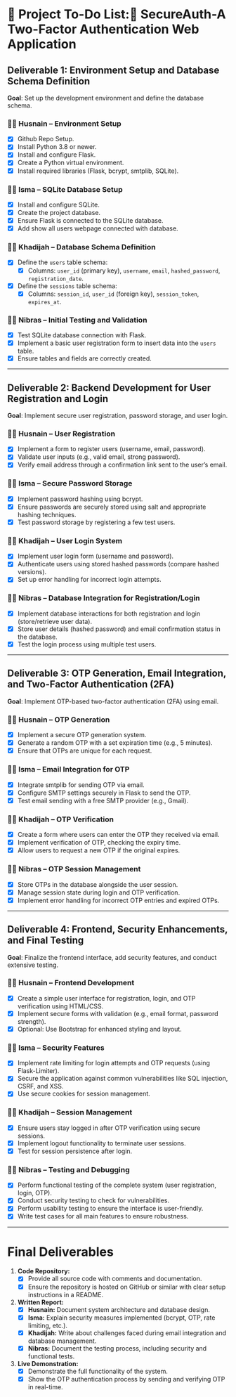 # 🚀 Project To-Do List:🔐 SecureAuth-A Two-Factor Authentication Web Application

## Deliverable 1: Environment Setup and Database Schema Definition
**Goal**: Set up the development environment and define the database schema.

### 👨‍💻 Husnain – Environment Setup
- [x] Github Repo Setup.
- [x] Install Python 3.8 or newer.
- [x] Install and configure Flask.
- [x] Create a Python virtual environment.
- [x] Install required libraries (Flask, bcrypt, smtplib, SQLite).

### 👩‍💻 Isma – SQLite Database Setup
- [x] Install and configure SQLite.
- [x] Create the project database.
- [x] Ensure Flask is connected to the SQLite database.
- [x] Add show all users webpage connected with database.

### 👩‍💻 Khadijah – Database Schema Definition
- [x] Define the `users` table schema:
  - [x] Columns: `user_id` (primary key), `username`, `email`, `hashed_password`, `registration_date`.
- [x] Define the `sessions` table schema:
  - [x] Columns: `session_id`, `user_id` (foreign key), `session_token`, `expires_at`.

### 👨‍💻 Nibras – Initial Testing and Validation
- [x] Test SQLite database connection with Flask.
- [x] Implement a basic user registration form to insert data into the `users` table.
- [x] Ensure tables and fields are correctly created.

---

## Deliverable 2: Backend Development for User Registration and Login
**Goal**: Implement secure user registration, password storage, and user login.

### 👨‍💻 Husnain – User Registration
- [x] Implement a form to register users (username, email, password).
- [x] Validate user inputs (e.g., valid email, strong password).
- [x] Verify email address through a confirmation link sent to the user’s email.

### 👩‍💻 Isma – Secure Password Storage
- [x] Implement password hashing using bcrypt.
- [x] Ensure passwords are securely stored using salt and appropriate hashing techniques.
- [x] Test password storage by registering a few test users.

### 👩‍💻 Khadijah – User Login System
- [x] Implement user login form (username and password).
- [x] Authenticate users using stored hashed passwords (compare hashed versions).
- [x] Set up error handling for incorrect login attempts.

### 👨‍💻 Nibras – Database Integration for Registration/Login
- [x] Implement database interactions for both registration and login (store/retrieve user data).
- [x] Store user details (hashed password) and email confirmation status in the database.
- [x] Test the login process using multiple test users.

---

## Deliverable 3: OTP Generation, Email Integration, and Two-Factor Authentication (2FA)
**Goal**: Implement OTP-based two-factor authentication (2FA) using email.

### 👨‍💻 Husnain – OTP Generation
- [x] Implement a secure OTP generation system.
- [x] Generate a random OTP with a set expiration time (e.g., 5 minutes).
- [x] Ensure that OTPs are unique for each request.

### 👩‍💻 Isma – Email Integration for OTP
- [x] Integrate smtplib for sending OTP via email.
- [x] Configure SMTP settings securely in Flask to send the OTP.
- [x] Test email sending with a free SMTP provider (e.g., Gmail).

### 👩‍💻 Khadijah – OTP Verification
- [x] Create a form where users can enter the OTP they received via email.
- [x] Implement verification of OTP, checking the expiry time.
- [x] Allow users to request a new OTP if the original expires.

### 👨‍💻 Nibras – OTP Session Management
- [x] Store OTPs in the database alongside the user session.
- [x] Manage session state during login and OTP verification.
- [x] Implement error handling for incorrect OTP entries and expired OTPs.

---

## Deliverable 4: Frontend, Security Enhancements, and Final Testing
**Goal**: Finalize the frontend interface, add security features, and conduct extensive testing.

### 👨‍💻 Husnain – Frontend Development
- [x] Create a simple user interface for registration, login, and OTP verification using HTML/CSS.
- [x] Implement secure forms with validation (e.g., email format, password strength).
- [x] Optional: Use Bootstrap for enhanced styling and layout.

### 👩‍💻 Isma – Security Features
- [x] Implement rate limiting for login attempts and OTP requests (using Flask-Limiter).
- [x] Secure the application against common vulnerabilities like SQL injection, CSRF, and XSS.
- [x] Use secure cookies for session management.

### 👩‍💻 Khadijah – Session Management
- [x] Ensure users stay logged in after OTP verification using secure sessions.
- [x] Implement logout functionality to terminate user sessions.
- [x] Test for session persistence after login.

### 👨‍💻 Nibras – Testing and Debugging
- [x] Perform functional testing of the complete system (user registration, login, OTP).
- [x] Conduct security testing to check for vulnerabilities.
- [x] Perform usability testing to ensure the interface is user-friendly.
- [x] Write test cases for all main features to ensure robustness.

---

# Final Deliverables

1. **Code Repository:**
   - [x] Provide all source code with comments and documentation.
   - [x] Ensure the repository is hosted on GitHub or similar with clear setup instructions in a README.

2. **Written Report:**
   - [x] **Husnain:** Document system architecture and database design.
   - [x] **Isma:** Explain security measures implemented (bcrypt, OTP, rate limiting, etc.).
   - [x] **Khadijah:** Write about challenges faced during email integration and database management.
   - [x] **Nibras:** Document the testing process, including security and functional tests.

3. **Live Demonstration:**
   - [x] Demonstrate the full functionality of the system.
   - [x] Show the OTP authentication process by sending and verifying OTP in real-time.
